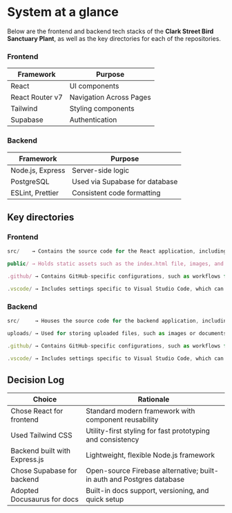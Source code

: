 # System at a glance

Below are the frontend and backend tech stacks of the **Clark Street Bird Sanctuary Plant**, as well as the key directories for each of the repositories.

### Frontend

| Framework       | Purpose                |
| --------------- | -----------------------|
| React           | UI components          |
| React Router v7 | Navigation Across Pages|
| Tailwind        | Styling components     |
| Supabase        | Authentication         |

### Backend
| Framework       | Purpose                       |
| --------------- | ------------------------------|
| Node.js, Express| Server-side logic             |
| PostgreSQL      | Used via Supabase for database|
| ESLint, Prettier| Consistent code formatting    |

## Key directories

### Frontend
```js
src/    → Contains the source code for the React application, including components, pages, and other related files.

public/ → Holds static assets such as the index.html file, images, and other resources that are publicly accessible.

.github/ → Contains GitHub-specific configurations, such as workflows for GitHub Actions.

.vscode/ → Includes settings specific to Visual Studio Code, which can help maintain consistent development environments.
```

### Backend
```js
src/     → Houses the source code for the backend application, including route handlers, middleware, and other server-side logic.

uploads/ → Used for storing uploaded files, such as images or documents, that are handled by the backend.

.github/ → Contains GitHub-specific configurations, such as workflows for GitHub Actions.

.vscode/ → Includes settings specific to Visual Studio Code, which can help maintain consistent development environments.
```
## Decision Log
| Choice       | Rationale                       |
| --------------- | ------------------------------|
| Chose React for frontend| Standard modern framework with component reusability   |
| Used Tailwind CSS      | Utility-first styling for fast prototyping and consistency|
| Backend built with Express.js| Lightweight, flexible Node.js framework |
|Chose Supabase for backend | Open-source Firebase alternative; built-in auth and Postgres database|
| Adopted Docusaurus for docs	 | Built-in docs support, versioning, and quick setup|
